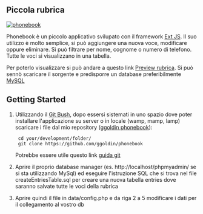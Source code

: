 ## Piccola rubrica

[![phonebook](https://cdn0.iconfinder.com/data/icons/typicons-2/24/contacts-128.png)](gloriag.altervista.org/phonebook)

Phonebook è un piccolo applicativo svilupato con il framework [Ext JS](http://www.sencha.com/products/extjs/). Il suo utilizzo è molto semplice, si può aggiungere una nuova voce, modificare oppure eliminare. Si può filtrare per nome, cognome o numero di telefono. Tutte le voci si visualizzano in una tabella.

Per poterlo visualizzare si può andare a questo link [Preview rubrica](http://gloriag.altervista.org/phonebook/). Si può sennò scaricare il sorgente e predisporre un database preferibilmente [MySQL](http://www.mysql.com/)

## Getting Started

1. Utilizzando il [Git Bush](http://git-scm.com/downloads), dopo essersi sistemati in uno spazio dove poter installare l'applicazione su server o in locale (wamp, mamp, lamp) scaricare i file dal mio repository ([ggoldin phonebook](https://github.com/ggoldin/phonebook)):

        cd your/development/folder/
        git clone https://github.com/ggoldin/phonebook
    
    Potrebbe essere utile questo link [guida git](http://www.git-tower.com/learn/ebook/command-line/basics/starting-with-a-remote-project#start)

2. Aprire il proprio database manager (es. http://localhost/phpmyadmin/ se si sta utilizzando MySql) ed eseguire l'istruzione SQL che si trova nel file createEntriesTable.sql per creare una nuova tabella entries dove saranno salvate tutte le voci della rubrica
3. Aprire quindi il file in data/config.php e da riga 2 a 5 modificare i dati per il collegamento al vostro db

